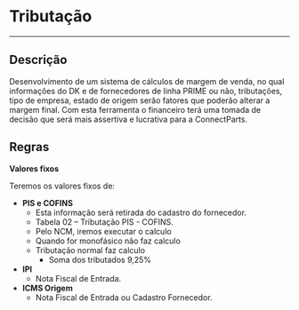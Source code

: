 # Tributação

---

## Descrição
Desenvolvimento de um sistema de cálculos de margem de venda, no qual informações do DK e de fornecedores de linha PRIME ou não, tributações, tipo de empresa, estado de origem serão fatores que poderão alterar a margem final. Com esta ferramenta o financeiro terá uma tomada de decisão que será mais assertiva e lucrativa para a ConnectParts.

## Regras

**Valores fixos**

Teremos os valores fixos de:

* **PIS e COFINS**
    * Esta informação será retirada do cadastro do fornecedor.
    * Tabela 02 – Tributação PIS - COFINS.
    * Pelo NCM, iremos executar o calculo
    * Quando for monofásico não faz calculo
    * Tributação normal faz calculo
        * Soma dos tributados 9,25%
* **IPI**
    * Nota Fiscal de Entrada.
* **ICMS Origem**
    * Nota Fiscal de Entrada ou Cadastro Fornecedor.


